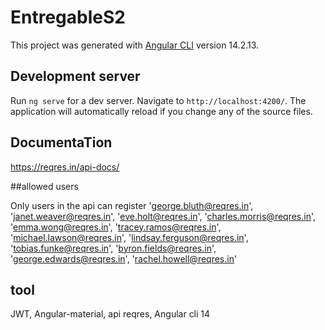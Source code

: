 # EntregableS2

This project was generated with [Angular CLI](https://github.com/angular/angular-cli) version 14.2.13.

## Development server

Run `ng serve` for a dev server. Navigate to `http://localhost:4200/`. The application will automatically reload if you change any of the source files.

## DocumentaTion
https://reqres.in/api-docs/

##allowed users

Only users in the api can register
    'george.bluth@reqres.in',
    'janet.weaver@reqres.in',
    'eve.holt@reqres.in',
    'charles.morris@reqres.in',
    'emma.wong@reqres.in',
    'tracey.ramos@reqres.in',
    'michael.lawson@reqres.in',
    'lindsay.ferguson@reqres.in',
    'tobias.funke@reqres.in',
    'byron.fields@reqres.in',
    'george.edwards@reqres.in',
    'rachel.howell@reqres.in'

## tool
JWT,
Angular-material,
api reqres,
Angular cli 14
